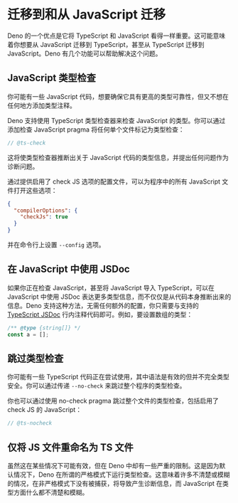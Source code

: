 # 迁移到和从 JavaScript 迁移

Deno 的一个优点是它将 TypeScript 和 JavaScript
看得一样重要。这可能意味着你想要从 JavaScript 迁移到 TypeScript，甚至从
TypeScript 迁移到 JavaScript。Deno 有几个功能可以帮助解决这个问题。

## JavaScript 类型检查

你可能有一些 JavaScript
代码，想要确保它具有更高的类型可靠性，但又不想在任何地方添加类型注释。

Deno 支持使用 TypeScript 类型检查器来检查 JavaScript 的类型。你可以通过添加检查
JavaScript pragma 将任何单个文件标记为类型检查：

```js
// @ts-check
```

这将使类型检查器推断出关于 JavaScript
代码的类型信息，并提出任何问题作为诊断问题。

通过提供启用了 check JS 选项的配置文件，可以为程序中的所有 JavaScript
文件打开这些选项：

```json
{
  "compilerOptions": {
    "checkJs": true
  }
}
```

并在命令行上设置 `--config` 选项。

## 在 JavaScript 中使用 JSDoc

如果你正在检查 JavaScript，甚至将 JavaScript 导入 TypeScript，可以在 JavaScript
中使用 JSDoc 表达更多类型信息，而不仅仅是从代码本身推断出来的信息。Deno
支持这种方法，无需任何额外的配置，你只需要与支持的
[TypeScript JSDoc](https://www.typescriptlang.org/docs/handbook/jsdoc-supported-types.html)
行内注释代码即可。例如，要设置数组的类型：

```js
/** @type {string[]} */
const a = [];
```

## 跳过类型检查

你可能有一些 TypeScript
代码正在尝试使用，其中语法是有效的但并不完全类型安全。你可以通过传递
`--no-check` 来跳过整个程序的类型检查。

你也可以通过使用 no-check pragma 跳过整个文件的类型检查，包括启用了 check JS 的
JavaScript：

```js
// @ts-nocheck
```

## 仅将 JS 文件重命名为 TS 文件

虽然这在某些情况下可能有效，但在 Deno
中却有一些严重的限制。这是因为默认情况下，Deno
在所谓的严格模式下运行类型检查。这意味着许多不清楚或模糊的情况，在非严格模式下没有被捕获，将导致产生诊断信息，而
JavaScript 在类型方面什么都不清楚和模糊。
